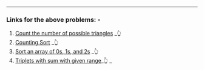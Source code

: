 ---

### Links for the above problems: -
1. [Count the number of possible triangles](https://practice.geeksforgeeks.org/problems/count-possible-triangles-1587115620/1) _👆
2. [Counting Sort](https://practice.geeksforgeeks.org/problems/counting-sort/1) _👆
3. [Sort an array of 0s, 1s, and 2s](https://practice.geeksforgeeks.org/problems/sort-an-array-of-0s-1s-and-2s4231/1) _👆
4. [Triplets with sum with given range](https://practice.geeksforgeeks.org/problems/triplets-with-sum-with-given-range/1/)_👆
_
